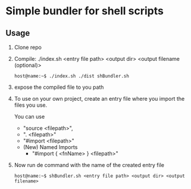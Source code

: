 # Simple bundler for shell scripts

## Usage

1.  Clone repo

2.  Compile: ./index.sh \<entry file path> \<output dir> \<output filename (optional)>

    ```console
    host@name:~$ ./index.sh ./dist shBundler.sh
    ```

3.  expose the compiled file to you path

4.  To use on your own project, create an entry file where you import the files you use.

    You can use

    -   "source \<filepath>",
    -   ". \<filepath>"
    -   "#import \<filepath>"
    -   (New) Named Imports
        -   "#import { \<fnName> } \<filepath>"

5.  Now run de command with the name of the created entry file
    ```console
    host@name:~$ shBundler.sh <entry file path> <output dir> <output filename>
    ```

